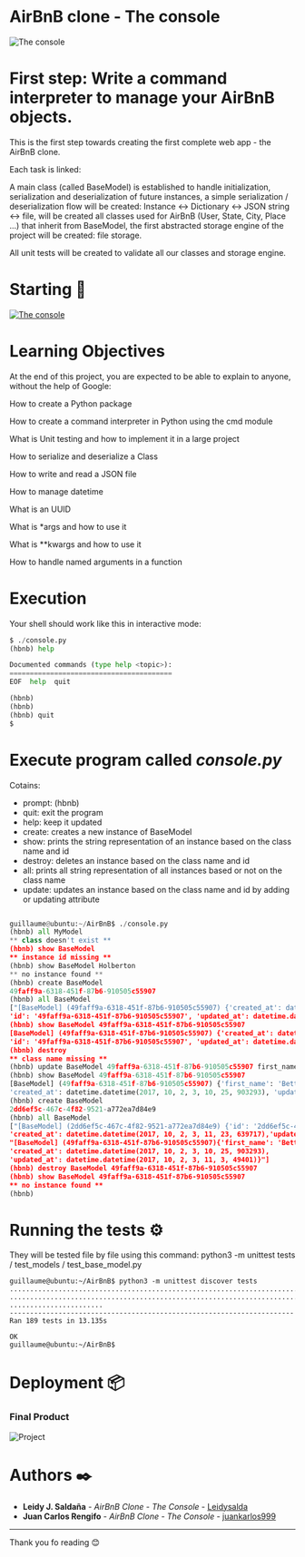    # AirBnB clone - The console


![The console](https://camo.githubusercontent.com/68ad7cfff1b23b66fe4f6ec8ccc3a45e17e010fb/68747470733a2f2f73332e616d617a6f6e6177732e636f6d2f696e7472616e65742d70726f6a656374732d66696c65732f636f6e63657074732f37342f68626e625f73746570322e706e67)


# First step: Write a command interpreter to manage your AirBnB objects.


This is the first step towards creating the first complete web app - the AirBnB clone.

Each task is linked:

A main class (called BaseModel) is established to handle initialization, serialization and deserialization of future instances, a simple serialization / deserialization flow will be created: Instance <-> Dictionary <-> JSON string <-> file, will be created all classes used for AirBnB (User, State, City, Place ...) that inherit from BaseModel, the first abstracted storage engine of the project will be created: file storage.


All unit tests will be created to validate all our classes and storage engine.


# Starting 🚀

[![The console](http://img.youtube.com/vi/p00ES-5K4C8/0.jpg)](http://www.youtube.com/watch?v=p00ES-5K4C8 "AirBnB The Console")



# Learning Objectives

At the end of this project, you are expected to be able to explain to anyone, without the help of Google:

How to create a Python package

How to create a command interpreter in Python using the cmd module

What is Unit testing and how to implement it in a large project

How to serialize and deserialize a Class

How to write and read a JSON file

How to manage datetime

What is an UUID

What is *args and how to use it

What is **kwargs and how to use it

How to handle named arguments in a function


# Execution

Your shell should work like this in interactive mode:

``` python
$ ./console.py
(hbnb) help

Documented commands (type help <topic>):
========================================
EOF  help  quit

(hbnb)
(hbnb)
(hbnb) quit
$

```

# Execute program called _console.py_

Cotains:

- prompt:       (hbnb)
- quit:	        exit the program
- help:         keep it updated
- create:       creates a new instance of BaseModel
- show:         prints the string representation of an instance based on the class name and id
- destroy:      deletes an instance based on the class name and id
- all:          prints all string representation of all instances based or not on the class name
- update:       updates an instance based on the class name and id by adding or updating attribute 


``` python

guillaume@ubuntu:~/AirBnB$ ./console.py
(hbnb) all MyModel
** class doesn't exist **
(hbnb) show BaseModel
** instance id missing **
(hbnb) show BaseModel Holberton
** no instance found **
(hbnb) create BaseModel
49faff9a-6318-451f-87b6-910505c55907
(hbnb) all BaseModel
["[BaseModel] (49faff9a-6318-451f-87b6-910505c55907) {'created_at': datetime.datetime(2017, 10, 2, 3, 10, 25, 903293),
'id': '49faff9a-6318-451f-87b6-910505c55907', 'updated_at': datetime.datetime(2017, 10, 2, 3, 10, 25, 903300)}"]
(hbnb) show BaseModel 49faff9a-6318-451f-87b6-910505c55907
[BaseModel] (49faff9a-6318-451f-87b6-910505c55907) {'created_at': datetime.datetime(2017, 10, 2, 3, 10, 25, 903293),
'id': '49faff9a-6318-451f-87b6-910505c55907', 'updated_at': datetime.datetime(2017, 10, 2, 3, 10, 25, 903300)}
(hbnb) destroy
** class name missing **
(hbnb) update BaseModel 49faff9a-6318-451f-87b6-910505c55907 first_name "Betty"
(hbnb) show BaseModel 49faff9a-6318-451f-87b6-910505c55907
[BaseModel] (49faff9a-6318-451f-87b6-910505c55907) {'first_name': 'Betty', 'id': '49faff9a-6318-451f-87b6-910505c55907',
'created_at': datetime.datetime(2017, 10, 2, 3, 10, 25, 903293), 'updated_at': datetime.datetime(2017, 10, 2, 3, 11, 3, 49401)}
(hbnb) create BaseModel
2dd6ef5c-467c-4f82-9521-a772ea7d84e9
(hbnb) all BaseModel
["[BaseModel] (2dd6ef5c-467c-4f82-9521-a772ea7d84e9) {'id': '2dd6ef5c-467c-4f82-9521-a772ea7d84e9',
'created_at': datetime.datetime(2017, 10, 2, 3, 11, 23, 639717),'updated_at': datetime.datetime(2017, 10, 2, 3, 11, 23, 639724)}",
"[BaseModel] (49faff9a-6318-451f-87b6-910505c55907){'first_name': 'Betty', 'id': '49faff9a-6318-451f-87b6-910505c55907',
'created_at': datetime.datetime(2017, 10, 2, 3, 10, 25, 903293),
'updated_at': datetime.datetime(2017, 10, 2, 3, 11, 3, 49401)}"]
(hbnb) destroy BaseModel 49faff9a-6318-451f-87b6-910505c55907
(hbnb) show BaseModel 49faff9a-6318-451f-87b6-910505c55907
** no instance found **
(hbnb)

```

# Running the tests ⚙️


They will be tested file by file using this command: python3 -m unittest tests / test_models / test_base_model.py


```
guillaume@ubuntu:~/AirBnB$ python3 -m unittest discover tests
...................................................................................
...................................................................................
.......................
----------------------------------------------------------------------
Ran 189 tests in 13.135s

OK
guillaume@ubuntu:~/AirBnB$

```

# Deployment 📦

### Final Product
![Project](https://s3.amazonaws.com/intranet-projects-files/holbertonschool-higher-level_programming+/268/8-index.png)


# Authors ✒️


* **Leidy J. Saldaña** - *AirBnB Clone - The Console* - [Leidysalda](https://github.com/leidysalda)
* **Juan Carlos Rengifo** - *AirBnB Clone - The Console* - [juankarlos999](https://github.com/juankarlos999)


---
Thank you fo reading 😊
